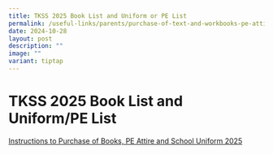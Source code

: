 ```yaml
---
title: TKSS 2025 Book List and Uniform or PE List
permalink: /useful-links/parents/purchase-of-text-and-workbooks-pe-attire-and-school-uniform-2025/
date: 2024-10-28
layout: post
description: ""
image: ""
variant: tiptap
---
```

<h1>TKSS 2025 Book List and Uniform/PE List</h1>
<p><a href="/useful-links/Parents/purchase-of-text-and-workbooks-pe-attire-and-school-uniform-2025/" rel="noopener noreferrer nofollow" target="_blank">Instructions to Purchase of Books, PE Attire and School Uniform 2025</a>
</p>